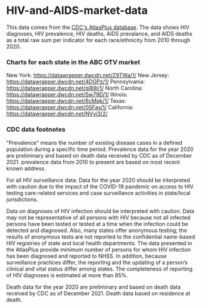 # HIV-and-AIDS-market-data

This data comes from the [CDC's AtlasPlus database](https://www.cdc.gov/nchhstp/atlas/index.htm). The data shows HIV diagnoses, HIV prevalence, HIV deaths, AIDS prevalance, and AIDS deaths as a total raw sum per indicator for each race/ethnicity from 2010 through 2020.

### Charts for each state in the ABC OTV market

New York: https://datawrapper.dwcdn.net/Z9TWa/1/
New Jersey: https://datawrapper.dwcdn.net/4DGPz/1/
Pennsylvania: https://datawrapper.dwcdn.net/ql89j/1/
North Carolina: https://datawrapper.dwcdn.net/Sw79D/1/
Illinois: https://datawrapper.dwcdn.net/6cMqk/1/
Texas: https://datawrapper.dwcdn.net/0SFay/1/ 
California: https://datawrapper.dwcdn.net/NVyi3/2/

### CDC data footnotes

"Prevalence" means the number of existing disease cases in a defined population during a specific time period. Prevalence data for the year 2020 are preliminary and based on death data received by CDC as of December 2021. prevalence data from 2010 to present are based on most recent known address.

For all HIV surveillance data: Data for the year 2020 should be interpreted with caution due to the impact of the COVID-19 pandemic on access to HIV testing care-related services and case surveillance activities in state/local jurisdictions. 

Data on diagnoses of HIV infection should be interpreted with caution. Data may not be representative of all persons with HIV because not all infected persons have been tested or tested at a time when the infection could be detected and diagnosed. Also, many states offer anonymous testing; the results of anonymous tests are not reported to the confidential name-based HIV registries of state and local health departments. The data presented in the AtlasPlus provide minimum number of persons for whom HIV infection has been diagnosed and reported to NHSS. In addition, because surveillance practices differ, the reporting and the updating of a person’s clinical and vital status differ among states. The completeness of reporting of HIV diagnoses is estimated at more than 85%.

Death data for the year 2020 are preliminary and based on death data received by CDC as of December 2021. Death data based on residence at death.		

